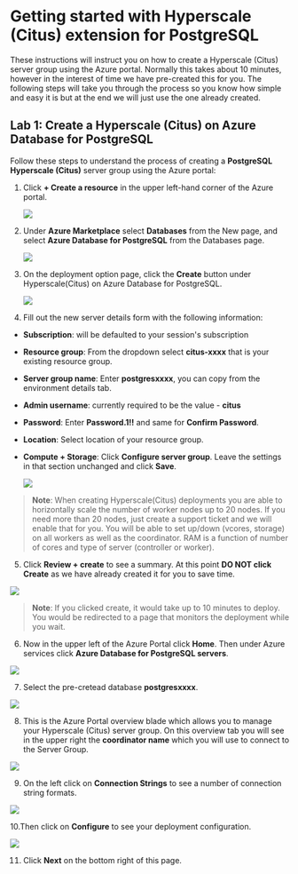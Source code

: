 # Getting started with Hyperscale (Citus) extension for PostgreSQL

These instructions will instruct you on how to create a Hyperscale (Citus) server group using the Azure portal. Normally this takes about 10 minutes, however in the interest of time we have pre-created this for you. The following steps will take you through the process so you know how simple and easy it is but at the end we will just use the one already created.

## **Lab 1: Create a Hyperscale (Citus) on Azure Database for PostgreSQL**

Follow these steps to understand the process of creating a **PostgreSQL Hyperscale (Citus)** server group using the Azure portal:

1. Click **+ Create a resource** in the upper left-hand corner of the Azure portal.

   ![](Images/createresource.png)

2. Under **Azure Marketplace** select **Databases** from the New page, and select **Azure Database for PostgreSQL** from the Databases    page.

   ![](Images/azmarketplace.png)

3. On the deployment option page, click the **Create** button under Hyperscale(Citus) on Azure Database for PostgreSQL.

   ![](Images/createcitus.png)

4. Fill out the new server details form with the following information:

- **Subscription**: will be defaulted to your session's subscription
- **Resource group**: From the dropdown select **citus-xxxx** that is your existing resource group.
- **Server group name**: Enter **postgresxxxx**, you can copy from the environment details tab.
- **Admin username**: currently required to be the value - **citus** 
- **Password**: Enter **Password.1!!** and same for **Confirm Password**.
- **Location**: Select location of your resource group. 
- **Compute + Storage**: Click **Configure server group**. Leave the settings in that section unchanged and click **Save**.

  ![](Images/configurations.png)

> **Note**: When creating Hyperscale(Citus) deployments you are able to horizontally scale the number of worker nodes up to 20 nodes. If you need more than 20 nodes, just create a support ticket and we will enable that for you. You will be able to set up/down (vcores, storage) on all workers as well as the coordinator. RAM is a function of number of cores and type of server (controller or worker).

5. Click **Review + create** to see a summary. At this point **DO NOT click Create** as we have already created it for you to save time.

  ![](Images/reviewconfig.png)

> **Note**: If you clicked create, it would take up to 10 minutes to deploy. You would be redirected to a page that monitors the deployment while you wait.

6. Now in the upper left of the Azure Portal click **Home**. Then under Azure services click **Azure Database for PostgreSQL servers**. 

  ![](Images/postgresql.png)

7. Select the pre-cretead database **postgresxxxx**.

  ![](Images/postgresql1.png)

8. This is the Azure Portal overview blade which allows you to manage your Hyperscale (Citus) server group. On this overview tab you will see in the upper right the **coordinator name** which you will use to connect to the Server Group. 

  ![](Images/postoverview.png)

9. On the left click on **Connection Strings** to see a number of connection string formats.

  ![](Images/postconnstr.png)

10.Then click on **Configure** to see your deployment configuration.

  ![](Images/postconfig.png)

11. Click **Next** on the bottom right of this page.

